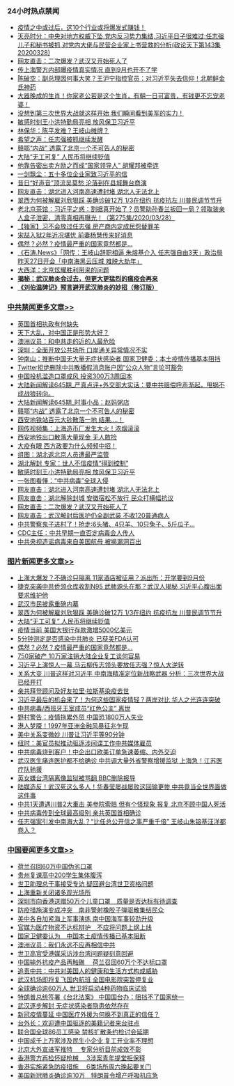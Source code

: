 <div class="catlist">
<h3>24小时热点禁闻</h3>
<ul>
<li><a href="https://github.com/fqnews/bnews/blob/master/comments/20200329/1302313.md">疫情之中或过后，这10个行业或将爆发式赚钱！</a></li>
<li><a href="https://github.com/fqnews/bnews/blob/master/cbnews/20200329/1302446.md">天亮时分：中央对地方权威下坠,党内反习势力集结,习近平日子很难过;任志强儿子和秘书被抓,对党内大佬与民营企业家上书营救的分析(政论天下第143集 20200328) </a></li>
<li><a href="https://github.com/fqnews/bnews/blob/master/cbnews/20200329/1302511.md">网友直击：二次爆发？武汉又开始死人了</a></li>
<li><a href="https://github.com/fqnews/bnews/blob/master/cbnews/20200329/1302454.md">传上海警方内部曝疫情真实情况 直到9月也开不了学</a></li>
<li><a href="https://github.com/fqnews/bnews/blob/master/cbnews/20200329/1302372.md">陈破空：副总理因何事大笑？王沪宁指控官员：对习近平失去信仰！北朝鲜金氏神药 </a></li>
<li><a href="https://github.com/fqnews/bnews/blob/master/funmedia/20200329/1302417.md">大器晚成的生肖！你家老公若是这个生肖，有朝一日可富贵，有钱更不忘宠老婆！</a></li>
<li><a href="https://github.com/fqnews/bnews/blob/master/comments/20200329/1302631.md">没想到第三次世界大战就这样开始 我们瞬间看到美军的实力！</a></li>
<li><a href="https://github.com/fqnews/bnews/blob/master/cbnews/20200329/1302564.md">敏感时刻王小洪特勤局亮相 放风保卫习近平</a></li>
<li><a href="https://github.com/fqnews/bnews/blob/master/baitai/20200329/1302339.md">林保华&#65306;陈平发难&#65311;王岐山摊牌&#65311;</a></li>
<li><a href="https://github.com/fqnews/bnews/blob/master/renquan/xgmyd/20200329/1302465.md">希望之声：任志强被抓继续发酵</a></li>
<li><a href="https://github.com/fqnews/bnews/blob/master/cbnews/20200329/1302629.md">赣鄂“内战” 透露了北京一个不可告人的秘密</a></li>
<li><a href="https://github.com/fqnews/bnews/blob/master/topimagenews/20200329/1302675.md">大陆“无工可复” 人民币将继续贬值</a></li>
<li><a href="https://github.com/fqnews/bnews/blob/master/cnnews/20200329/1302533.md">他靠告密出卖方励之而成“国家领导人” 胡耀邦被牵连</a></li>
<li><a href="https://github.com/fqnews/bnews/blob/master/baitai/20200329/1302448.md">一剑飘尘&#65306;五十多位企业家致习近平的信</a></li>
<li><a href="https://github.com/fqnews/bnews/blob/master/yule/20200329/1302334.md">昔日“好声音”顶流吴莫愁 沦落到在县城舞台商演</a></li>
<li><a href="https://github.com/fqnews/bnews/blob/master/cbnews/20200329/1302513.md">网友直击：湖北进入河南高速遭封堵 湖北人无法北上</a></li>
<li><a href="https://github.com/fqnews/bnews/blob/master/topimagenews/20200329/1302695.md">翠西为何被解雇刘欣狠踩 美确诊破12万 1/3在纽约 抗疫抗左 川普民调节节升</a></li>
<li><a href="https://github.com/fqnews/bnews/blob/master/bannedvideo/20200329/1302507.md">老北京茶馆：习近平之惑：割据真开始了？员警助孙春兰扳回一局？领取装亲人盒子泄密，清零真相再曝光！（第275集/2020/03/28） </a></li>
<li><a href="https://github.com/fqnews/bnews/blob/master/comments/20200329/1302635.md">【独家】习不会放过任志强 房产商内定成民怨替罪羊</a></li>
<li><a href="https://github.com/fqnews/bnews/blob/master/yule/20200329/1302332.md">宋喆入狱2年近况堪忧 前妻杨慧传来好消息</a></li>
<li><a href="https://github.com/fqnews/bnews/blob/master/topimagenews/20200329/1302616.md">偶然？必然？疫情最严重的国家竟然都是...</a></li>
<li><a href="https://github.com/fqnews/bnews/blob/master/bannedvideo/20200329/1302360.md">《石涛.News》「网传：王岐山辞职相逼 朱熔基介入 任志强自由3天」政治局昨天27日开会「中南海黑云压城 难脱大劫年」 </a></li>
<li><a href="https://github.com/fqnews/bnews/blob/master/cbnews/20200329/1302377.md">大西洋：北京炫耀胜利带来的问题</a></li>
<li><b><a href="https://github.com/fqnews/bnews/blob/master/comments/20200211/1275071.md" target="_blank">揭秘：武汉肺炎会过去，但更大更猛烈的瘟疫会再来</a></b></li>
<li><b><a href="https://github.com/fqnews/bnews/blob/master/comments/20200207/1272816.md" target="_blank">《刘伯温碑记》预言避开武汉肺炎的妙招（修订版）</a></b></li>
</ul>
</div>

<div class="catlist">
<h3><a href="https://github.com/fqnews/bnews/blob/master/cbnews/" target="_blank">中共禁闻</a><span><a href="https://github.com/fqnews/bnews/blob/master/cbnews/" target="_blank" rel="nofollow">更多文章>></a></span></h3>
<ul>
<li><a href="https://github.com/fqnews/bnews/blob/master/cbnews/20200329/1302783.md" target="_blank">英国首相执政有何缺失</a></li>
<li><a href="https://github.com/fqnews/bnews/blob/master/cbnews/20200329/1302776.md" target="_blank">天下大乱，对中国正是形势大好？</a></li>
<li><a href="https://github.com/fqnews/bnews/blob/master/cbnews/20200329/1302774.md" target="_blank">澳洲议员：和中共走的近的人最危险</a></li>
<li><a href="https://github.com/fqnews/bnews/blob/master/cbnews/20200329/1302763.md" target="_blank">深圳：全面开放公共场所 口岸通关异常情况不实</a></li>
<li><a href="https://github.com/fqnews/bnews/blob/master/cbnews/20200329/1302733.md" target="_blank">钟南山：推断中国无大量无症状感染者 国家卫健委：本土疫情传播基本阻挡</a></li>
<li><a href="https://github.com/fqnews/bnews/blob/master/cbnews/20200329/1302706.md" target="_blank">Twitter拒绝删除中共散播假消息账户因“公众人物”言论可豁免</a></li>
<li><a href="https://github.com/fqnews/bnews/blob/master/cbnews/20200329/1302696.md" target="_blank">中国投机滥造口罩成风 投资300万3周回本</a></li>
<li><a href="https://github.com/fqnews/bnews/blob/master/cbnews/20200329/1302674.md" target="_blank">大陆新闻解读645期_严真点评+外交部大实话：要中共赔偿呼声渐起，甩锅不成战狼转向。</a></li>
<li><a href="https://github.com/fqnews/bnews/blob/master/cbnews/20200329/1302636.md" target="_blank">大陆新闻解读645期_时事小品：赵妈粥店</a></li>
<li><a href="https://github.com/fqnews/bnews/blob/master/cbnews/20200329/1302629.md" target="_blank">赣鄂“内战” 透露了北京一个不可告人的秘密</a></li>
<li><a href="https://github.com/fqnews/bnews/blob/master/cbnews/20200329/1302626.md" target="_blank">西安地铁站百元大钞散落一地 结果….！</a></li>
<li><a href="https://github.com/fqnews/bnews/blob/master/cbnews/20200329/1302612.md" target="_blank">网传视频集：上海造币厂发生大火！浓烟滚滚</a></li>
<li><a href="https://github.com/fqnews/bnews/blob/master/cbnews/20200329/1302607.md" target="_blank">西安地铁出口散落大量现金 无人敢捡</a></li>
<li><a href="https://github.com/fqnews/bnews/blob/master/cbnews/20200329/1302601.md" target="_blank">大疫有眼 西方政要为什么频频中招！</a></li>
<li><a href="https://github.com/fqnews/bnews/blob/master/cbnews/20200329/1302600.md" target="_blank">组图：湖北返北京人员遭最严监管</a></li>
<li><a href="https://github.com/fqnews/bnews/blob/master/cbnews/20200329/1302599.md" target="_blank">湖北解封 专家：世人不信疫情“得到控制”</a></li>
<li><a href="https://github.com/fqnews/bnews/blob/master/cbnews/20200329/1302564.md" target="_blank">敏感时刻王小洪特勤局亮相 放风保卫习近平</a></li>
<li><a href="https://github.com/fqnews/bnews/blob/master/cbnews/20200329/1302555.md" target="_blank">一张图看懂：“中共病毒”全球入侵</a></li>
<li><a href="https://github.com/fqnews/bnews/blob/master/cbnews/20200329/1302513.md" target="_blank">网友直击：湖北进入河南高速遭封堵 湖北人无法北上</a></li>
<li><a href="https://github.com/fqnews/bnews/blob/master/cbnews/20200329/1302512.md" target="_blank">网友直击：湖北解除封城 安徽宿松不放行 民众打横幅抗议</a></li>
<li><a href="https://github.com/fqnews/bnews/blob/master/cbnews/20200329/1302511.md" target="_blank">网友直击：二次爆发？武汉又开始死人了</a></li>
<li><a href="https://github.com/fqnews/bnews/blob/master/cbnews/20200329/1302510.md" target="_blank">网友直击：武汉解封后医护仍全副武装 不收120普通病人</a></li>
<li><a href="https://github.com/fqnews/bnews/blob/master/cbnews/20200329/1302501.md" target="_blank">中共警察鬼子进村了！抢走:6头猪、4只羊、10只兔子、5斤瓜子…</a></li>
<li><a href="https://github.com/fqnews/bnews/blob/master/cbnews/20200329/1302485.md" target="_blank">CDC主任：中共早期一直否定病毒会人传人</a></li>
<li><a href="https://github.com/fqnews/bnews/blob/master/cbnews/20200329/1302484.md" target="_blank">中共央视造谣病毒来自美国航母 被揭漏洞百出</a></li>

</ul>
</div>
<div class="catlist">
<h3><a href="https://github.com/fqnews/bnews/blob/master/topimagenews/" target="_blank">图片新闻</a><span><a href="https://github.com/fqnews/bnews/blob/master/topimagenews/" target="_blank" rel="nofollow">更多文章>></a></span></h3>
<ul>
<li><a href="https://github.com/fqnews/bnews/blob/master/topimagenews/20200330/1302804.md" target="_blank">上海大爆发？不确诊只隔离 11家酒店被征用？派出所：开学要到9月份</a></li>
<li><a href="https://github.com/fqnews/bnews/blob/master/topimagenews/20200329/1302796.md" target="_blank">捷克突袭中共侨领仓库收割N95 武肺源头在那？武汉人揭秘 习近平心腹出面要求维护他</a></li>
<li><a href="https://github.com/fqnews/bnews/blob/master/topimagenews/20200329/1302773.md" target="_blank">武汉市民披露重磅内幕</a></li>
<li><a href="https://github.com/fqnews/bnews/blob/master/topimagenews/20200329/1302695.md" target="_blank">翠西为何被解雇刘欣狠踩 美确诊破12万 1/3在纽约 抗疫抗左 川普民调节节升</a></li>
<li><a href="https://github.com/fqnews/bnews/blob/master/topimagenews/20200329/1302675.md" target="_blank">大陆“无工可复” 人民币将继续贬值</a></li>
<li><a href="https://github.com/fqnews/bnews/blob/master/topimagenews/20200329/1302625.md" target="_blank">疫情当前 美国大银行存款激增5000亿美元</a></li>
<li><a href="https://github.com/fqnews/bnews/blob/master/topimagenews/20200329/1302624.md" target="_blank">5分钟测定是否感染中共肺炎 已获美FDA认可</a></li>
<li><a href="https://github.com/fqnews/bnews/blob/master/topimagenews/20200329/1302616.md" target="_blank">偶然？必然？疫情最严重的国家竟然都是&#8230;</a></li>
<li><a href="https://github.com/fqnews/bnews/blob/master/topimagenews/20200329/1302554.md" target="_blank">750家破产 10万家注销大陆企业复工谈何容易</a></li>
<li><a href="https://github.com/fqnews/bnews/blob/master/topimagenews/20200328/1302279.md" target="_blank">习近平上演惊人一幕 马云柳传志领头要放任志强？惊人大逆转</a></li>
<li><a href="https://github.com/fqnews/bnews/blob/master/topimagenews/20200328/1302239.md" target="_blank">关系大变 川普这样对习近平 中南海精准定位新战略武器 分析：三次世界大战已经开打</a></li>
<li><a href="https://github.com/fqnews/bnews/blob/master/topimagenews/20200328/1302237.md" target="_blank">亲共拜登顾问及好友拉里·拉斯基染疫去世</a></li>
<li><a href="https://github.com/fqnews/bnews/blob/master/topimagenews/20200328/1302148.md" target="_blank">习近平最后的机会来了！为何这些国家疫情轻？两岸对比 华人之光连连突破</a></li>
<li><a href="https://github.com/fqnews/bnews/blob/master/topimagenews/20200328/1302135.md" target="_blank">中共病毒/西班牙王室成员“红色公主” 离世</a></li>
<li><a href="https://github.com/fqnews/bnews/blob/master/topimagenews/20200328/1301882.md" target="_blank">野村警告：疫情拖累外贸 中国恐1800万人失业</a></li>
<li><a href="https://github.com/fqnews/bnews/blob/master/topimagenews/20200328/1301870.md" target="_blank">港人梦魇！1997年亚洲金融风暴征兆乍现</a></li>
<li><a href="https://github.com/fqnews/bnews/blob/master/topimagenews/20200328/1301807.md" target="_blank">美中关系变微妙 川普让习近平等90分钟</a></li>
<li><a href="https://github.com/fqnews/bnews/blob/master/topimagenews/20200328/1301719.md" target="_blank">纽时：美官员拟推动驱逐涉间谍工作中共媒体雇员</a></li>
<li><a href="https://github.com/fqnews/bnews/blob/master/topimagenews/20200328/1301700.md" target="_blank">中共病毒烧到客户！中企出口欧美订单急速萎缩、内外交迫</a></li>
<li><a href="https://github.com/fqnews/bnews/blob/master/topimagenews/20200328/1301694.md" target="_blank">武汉医生痛连医护都不给确诊 中共调大量外省警察增援监狱 上海急！江苏医疗队驰援</a></li>
<li><a href="https://github.com/fqnews/bnews/blob/master/topimagenews/20200328/1301693.md" target="_blank">英女嫌台湾隔离像监狱被骂翻 BBC删除报导</a></li>
<li><a href="https://github.com/fqnews/bnews/blob/master/topimagenews/20200327/1301674.md" target="_blank">陆媒造反！武汉死这么多人！华春莹屡战屡败这回输更惨 中共竟当全世界面做这件事</a></li>
<li><a href="https://github.com/fqnews/bnews/blob/master/topimagenews/20200327/1301662.md" target="_blank">中共1天遭遇川普2大重击 美参院索赔 但有个怪现象 报复 北京不顾中国人死活</a></li>
<li><a href="https://github.com/fqnews/bnews/blob/master/topimagenews/20200327/1301579.md" target="_blank">中共病毒传到全球最高级别 亲共英国首相确诊</a></li>
<li><a href="https://github.com/fqnews/bnews/blob/master/topimagenews/20200327/1301574.md" target="_blank">任志强案引发中南海大乱？“比任总公开信之事严重千倍” 王岐山朱镕基汪洋都卷入？</a></li>

</ul>
</div>
<div class="catlist">
<h3><a href="https://github.com/fqnews/bnews/blob/master/headline/" target="_blank">中国要闻</a><span><a href="https://github.com/fqnews/bnews/blob/master/headline/" target="_blank" rel="nofollow">更多文章>></a></span></h3>
<ul>
<li><a href="https://github.com/fqnews/bnews/blob/master/headline/20200329/1302802.md" target="_blank">荷兰召回60万中国伪劣口罩</a></li>
<li><a href="https://github.com/fqnews/bnews/blob/master/headline/20200329/1302801.md" target="_blank">贵州复课高中200学生集体腹泻</a></li>
<li><a href="https://github.com/fqnews/bnews/blob/master/headline/20200329/1302798.md" target="_blank">世卫助理总干事接受专访 疑回避台湾世卫资格问题</a></li>
<li><a href="https://github.com/fqnews/bnews/blob/master/headline/20200329/1302797.md" target="_blank">上海重新关闭诸多观光场所</a></li>
<li><a href="https://github.com/fqnews/bnews/blob/master/headline/20200329/1302793.md" target="_blank">深圳市向香港送赠50万个儿童口罩　质量是否达标有待调查</a></li>
<li><a href="https://github.com/fqnews/bnews/blob/master/headline/20200329/1302792.md" target="_blank">防疫措施演变成冲突　南非警射橡胶子弹驱散集结民众</a></li>
<li><a href="https://github.com/fqnews/bnews/blob/master/headline/20200329/1302786.md" target="_blank">美中各自加紧海上军事演练 南中国海军事较劲升级</a></li>
<li><a href="https://github.com/fqnews/bnews/blob/master/headline/20200329/1302782.md" target="_blank">官媒为医疗物资不达标辩护　不应将问题上纲上线</a></li>
<li><a href="https://github.com/fqnews/bnews/blob/master/headline/20200329/1302781.md" target="_blank">国家卫健委认为　中国本土疫情传播已基本阻断</a></li>
<li><a href="https://github.com/fqnews/bnews/blob/master/headline/20200329/1302728.md" target="_blank">澳洲议员：我们永远不应再相信中共</a></li>
<li><a href="https://github.com/fqnews/bnews/blob/master/headline/20200329/1302766.md" target="_blank">世卫高官受港媒采访涉台湾问题疑刻意回避</a></li>
<li><a href="https://github.com/fqnews/bnews/blob/master/headline/20200329/1302765.md" target="_blank">中国输外抗疫产品再触礁　 荷兰召回60万个不达标口罩</a></li>
<li><a href="https://github.com/fqnews/bnews/blob/master/headline/20200329/1302367.md" target="_blank">追责中共：中共对美国人的健康和生活方式构成威胁</a></li>
<li><a href="https://github.com/fqnews/bnews/blob/master/headline/20200329/1302366.md" target="_blank">武汉机场即将复飞国内航班 全国电影院突暂停复业</a></li>
<li><a href="https://github.com/fqnews/bnews/blob/master/headline/20200329/1302365.md" target="_blank">全球确诊逾60万人 世卫将启动4种药物临床试验</a></li>
<li><a href="https://github.com/fqnews/bnews/blob/master/headline/20200329/1302364.md" target="_blank">特朗普总统签署《台北法案》 中国国台办：阻挡不了国家统一</a></li>
<li><a href="https://github.com/fqnews/bnews/blob/master/headline/20200329/1302363.md" target="_blank">武汉逐步解封 无症状感染者隐患依然存在</a></li>
<li><a href="https://github.com/fqnews/bnews/blob/master/headline/20200329/1302297.md" target="_blank">新冠疫情蔓延 中国医疗外援为何换不到真正的信任？</a></li>
<li><a href="https://github.com/fqnews/bnews/blob/master/headline/20200329/1302292.md" target="_blank">台外长：欢迎遭中国驱逐的美籍记者来台驻点</a></li>
<li><a href="https://github.com/fqnews/bnews/blob/master/headline/20200329/1302291.md" target="_blank">联合国全球86员工感染 禁核扩散条约检讨会延期</a></li>
<li><a href="https://github.com/fqnews/bnews/blob/master/headline/20200329/1302290.md" target="_blank">中国成千上万家涉及民生小企业 复工开业率不理想</a></li>
<li><a href="https://github.com/fqnews/bnews/blob/master/headline/20200329/1302287.md" target="_blank">北京大外宣进军推特 　专家分析目前成效不彰</a></li>
<li><a href="https://github.com/fqnews/bnews/blob/master/headline/20200328/1302271.md" target="_blank">香港警方再检怀疑枪械 　3涉案青年提堂拒保释</a></li>
<li><a href="https://github.com/fqnews/bnews/blob/master/headline/20200328/1302270.md" target="_blank">香港实施紧急防疫措施　 6类场所周六晚起要关门</a></li>
<li><a href="https://github.com/fqnews/bnews/blob/master/headline/20200328/1302265.md" target="_blank">美国新冠肺炎确诊逾10万　特朗普令增产呼吸机应急</a></li>

</ul>
</div>